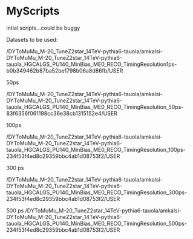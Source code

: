 # MyScripts
intial scripts...could be buggy 

Datasets to be used:

/DYToMuMu_M-20_TuneZ2star_14TeV-pythia6-tauola/amkalsi-DYToMuMu_M-20_TuneZ2star_14TeV-pythia6-tauola_HGCALGS_PU140_MinBias_ME0_RECO_TimingResolution1ps-b0b349462b87ba52be1798b06a8d86fb/USER

50ps

/DYToMuMu_M-20_TuneZ2star_14TeV-pythia6-tauola/amkalsi-DYToMuMu_M-20_TuneZ2star_14TeV-pythia6-tauola_HGCALGS_PU140_MinBias_ME0_RECO_TimingResolution_50ps-83f6356f061198cc36e38cb1315152e4/USER

100ps

/DYToMuMu_M-20_TuneZ2star_14TeV-pythia6-tauola/amkalsi-DYToMuMu_M-20_TuneZ2star_14TeV-pythia6-tauola_HGCALGS_PU140_MinBias_ME0_RECO_TimingResolution_100ps-234f53f4ed8c29359bbc4ab1d08753f2/USER

300 ps

/DYToMuMu_M-20_TuneZ2star_14TeV-pythia6-tauola/amkalsi-DYToMuMu_M-20_TuneZ2star_14TeV-pythia6-tauola_HGCALGS_PU140_MinBias_ME0_RECO_TimingResolution_300ps-234f53f4ed8c29359bbc4ab1d08753f2/USER

500 ps
/DYToMuMu_M-20_TuneZ2star_14TeV-pythia6-tauola/amkalsi-DYToMuMu_M-20_TuneZ2star_14TeV-pythia6-tauola_HGCALGS_PU140_MinBias_ME0_RECO_TimingResolution_500ps-234f53f4ed8c29359bbc4ab1d08753f2/USER
